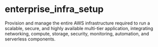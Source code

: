 # enterprise_infra_setup
Provision and manage the entire AWS infrastructure required to run a scalable, secure, and highly available multi-tier application, integrating networking, compute, storage, security, monitoring, automation, and serverless components.
